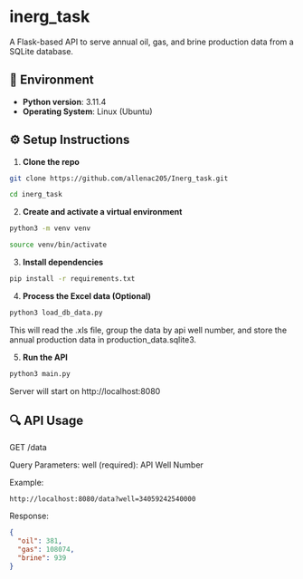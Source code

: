 # inerg_task
A Flask-based API to serve annual oil, gas, and brine production data from a SQLite database.

## 🧰 Environment
- **Python version**: 3.11.4  
- **Operating System**: Linux (Ubuntu)


## ⚙️ Setup Instructions

1. **Clone the repo**
```bash
git clone https://github.com/allenac205/Inerg_task.git

cd inerg_task
```

2. **Create and activate a virtual environment**
```bash
python3 -m venv venv

source venv/bin/activate
```

3. **Install dependencies**
```bash
pip install -r requirements.txt
```

4. **Process the Excel data (Optional)**
```bash
python3 load_db_data.py
```
This will read the .xls file, group the data by api well number, and store the annual production data in production_data.sqlite3.

5. **Run the API**
```bash
python3 main.py
```
Server will start on http://localhost:8080


## 🔍 API Usage
GET /data

Query Parameters:
  well (required): API Well Number

Example:
```bash
http://localhost:8080/data?well=34059242540000
```

Response:
```json
{
  "oil": 381,
  "gas": 108074,
  "brine": 939
}
```


